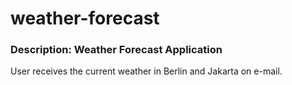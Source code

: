 # weather-forecast

### Description: Weather Forecast Application

User receives the current weather in Berlin and Jakarta on e-mail.
